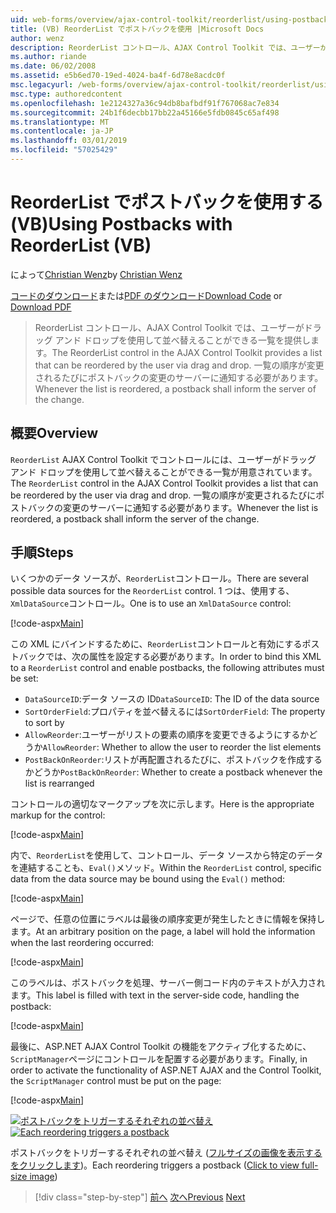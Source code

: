 ```yaml
---
uid: web-forms/overview/ajax-control-toolkit/reorderlist/using-postbacks-with-reorderlist-vb
title: (VB) ReorderList でポストバックを使用 |Microsoft Docs
author: wenz
description: ReorderList コントロール、AJAX Control Toolkit では、ユーザーがドラッグ アンド ドロップを使用して並べ替えることができる一覧を提供します。 一覧の順序が変更されるたびに、po.
ms.author: riande
ms.date: 06/02/2008
ms.assetid: e5b6ed70-19ed-4024-ba4f-6d78e8acdc0f
msc.legacyurl: /web-forms/overview/ajax-control-toolkit/reorderlist/using-postbacks-with-reorderlist-vb
msc.type: authoredcontent
ms.openlocfilehash: 1e2124327a36c94db8bafbdf91f767068ac7e834
ms.sourcegitcommit: 24b1f6decbb17bb22a45166e5fdb0845c65af498
ms.translationtype: MT
ms.contentlocale: ja-JP
ms.lasthandoff: 03/01/2019
ms.locfileid: "57025429"
---
```

<a name="using-postbacks-with-reorderlist-vb"></a><span data-ttu-id="cadf8-104">ReorderList でポストバックを使用する (VB)</span><span class="sxs-lookup"><span data-stu-id="cadf8-104">Using Postbacks with ReorderList (VB)</span></span>
====================
<span data-ttu-id="cadf8-105">によって[Christian Wenz](https://github.com/wenz)</span><span class="sxs-lookup"><span data-stu-id="cadf8-105">by [Christian Wenz](https://github.com/wenz)</span></span>

<span data-ttu-id="cadf8-106">[コードのダウンロード](http://download.microsoft.com/download/9/3/f/93f8daea-bebd-4821-833b-95205389c7d0/ReorderList4.vb.zip)または[PDF のダウンロード](http://download.microsoft.com/download/2/d/c/2dc10e34-6983-41d4-9c08-f78f5387d32b/reorderlist4VB.pdf)</span><span class="sxs-lookup"><span data-stu-id="cadf8-106">[Download Code](http://download.microsoft.com/download/9/3/f/93f8daea-bebd-4821-833b-95205389c7d0/ReorderList4.vb.zip) or [Download PDF](http://download.microsoft.com/download/2/d/c/2dc10e34-6983-41d4-9c08-f78f5387d32b/reorderlist4VB.pdf)</span></span>

> <span data-ttu-id="cadf8-107">ReorderList コントロール、AJAX Control Toolkit では、ユーザーがドラッグ アンド ドロップを使用して並べ替えることができる一覧を提供します。</span><span class="sxs-lookup"><span data-stu-id="cadf8-107">The ReorderList control in the AJAX Control Toolkit provides a list that can be reordered by the user via drag and drop.</span></span> <span data-ttu-id="cadf8-108">一覧の順序が変更されるたびにポストバックの変更のサーバーに通知する必要があります。</span><span class="sxs-lookup"><span data-stu-id="cadf8-108">Whenever the list is reordered, a postback shall inform the server of the change.</span></span>


## <a name="overview"></a><span data-ttu-id="cadf8-109">概要</span><span class="sxs-lookup"><span data-stu-id="cadf8-109">Overview</span></span>

<span data-ttu-id="cadf8-110">`ReorderList` AJAX Control Toolkit でコントロールには、ユーザーがドラッグ アンド ドロップを使用して並べ替えることができる一覧が用意されています。</span><span class="sxs-lookup"><span data-stu-id="cadf8-110">The `ReorderList` control in the AJAX Control Toolkit provides a list that can be reordered by the user via drag and drop.</span></span> <span data-ttu-id="cadf8-111">一覧の順序が変更されるたびにポストバックの変更のサーバーに通知する必要があります。</span><span class="sxs-lookup"><span data-stu-id="cadf8-111">Whenever the list is reordered, a postback shall inform the server of the change.</span></span>

## <a name="steps"></a><span data-ttu-id="cadf8-112">手順</span><span class="sxs-lookup"><span data-stu-id="cadf8-112">Steps</span></span>

<span data-ttu-id="cadf8-113">いくつかのデータ ソースが、`ReorderList`コントロール。</span><span class="sxs-lookup"><span data-stu-id="cadf8-113">There are several possible data sources for the `ReorderList` control.</span></span> <span data-ttu-id="cadf8-114">1 つは、使用する、`XmlDataSource`コントロール。</span><span class="sxs-lookup"><span data-stu-id="cadf8-114">One is to use an `XmlDataSource` control:</span></span>

[!code-aspx[Main](using-postbacks-with-reorderlist-vb/samples/sample1.aspx)]

<span data-ttu-id="cadf8-115">この XML にバインドするために、`ReorderList`コントロールと有効にするポストバックでは、次の属性を設定する必要があります。</span><span class="sxs-lookup"><span data-stu-id="cadf8-115">In order to bind this XML to a `ReorderList` control and enable postbacks, the following attributes must be set:</span></span>

- <span data-ttu-id="cadf8-116">`DataSourceID`:データ ソースの ID</span><span class="sxs-lookup"><span data-stu-id="cadf8-116">`DataSourceID`: The ID of the data source</span></span>
- <span data-ttu-id="cadf8-117">`SortOrderField`:プロパティを並べ替えるには</span><span class="sxs-lookup"><span data-stu-id="cadf8-117">`SortOrderField`: The property to sort by</span></span>
- <span data-ttu-id="cadf8-118">`AllowReorder`:ユーザーがリストの要素の順序を変更できるようにするかどうか</span><span class="sxs-lookup"><span data-stu-id="cadf8-118">`AllowReorder`: Whether to allow the user to reorder the list elements</span></span>
- <span data-ttu-id="cadf8-119">`PostBackOnReorder`:リストが再配置されるたびに、ポストバックを作成するかどうか</span><span class="sxs-lookup"><span data-stu-id="cadf8-119">`PostBackOnReorder`: Whether to create a postback whenever the list is rearranged</span></span>

<span data-ttu-id="cadf8-120">コントロールの適切なマークアップを次に示します。</span><span class="sxs-lookup"><span data-stu-id="cadf8-120">Here is the appropriate markup for the control:</span></span>

[!code-aspx[Main](using-postbacks-with-reorderlist-vb/samples/sample2.aspx)]

<span data-ttu-id="cadf8-121">内で、`ReorderList`を使用して、コントロール、データ ソースから特定のデータを連結することも、`Eval()`メソッド。</span><span class="sxs-lookup"><span data-stu-id="cadf8-121">Within the `ReorderList` control, specific data from the data source may be bound using the `Eval()` method:</span></span>

[!code-aspx[Main](using-postbacks-with-reorderlist-vb/samples/sample3.aspx)]

<span data-ttu-id="cadf8-122">ページで、任意の位置にラベルは最後の順序変更が発生したときに情報を保持します。</span><span class="sxs-lookup"><span data-stu-id="cadf8-122">At an arbitrary position on the page, a label will hold the information when the last reordering occurred:</span></span>

[!code-aspx[Main](using-postbacks-with-reorderlist-vb/samples/sample4.aspx)]

<span data-ttu-id="cadf8-123">このラベルは、ポストバックを処理、サーバー側コード内のテキストが入力されます。</span><span class="sxs-lookup"><span data-stu-id="cadf8-123">This label is filled with text in the server-side code, handling the postback:</span></span>

[!code-aspx[Main](using-postbacks-with-reorderlist-vb/samples/sample5.aspx)]

<span data-ttu-id="cadf8-124">最後に、ASP.NET AJAX Control Toolkit の機能をアクティブ化するために、`ScriptManager`ページにコントロールを配置する必要があります。</span><span class="sxs-lookup"><span data-stu-id="cadf8-124">Finally, in order to activate the functionality of ASP.NET AJAX and the Control Toolkit, the `ScriptManager` control must be put on the page:</span></span>

[!code-aspx[Main](using-postbacks-with-reorderlist-vb/samples/sample6.aspx)]


<span data-ttu-id="cadf8-125">[![ポストバックをトリガーするそれぞれの並べ替え](using-postbacks-with-reorderlist-vb/_static/image2.png)](using-postbacks-with-reorderlist-vb/_static/image1.png)</span><span class="sxs-lookup"><span data-stu-id="cadf8-125">[![Each reordering triggers a postback](using-postbacks-with-reorderlist-vb/_static/image2.png)](using-postbacks-with-reorderlist-vb/_static/image1.png)</span></span>

<span data-ttu-id="cadf8-126">ポストバックをトリガーするそれぞれの並べ替え ([フルサイズの画像を表示する をクリックします](using-postbacks-with-reorderlist-vb/_static/image3.png))。</span><span class="sxs-lookup"><span data-stu-id="cadf8-126">Each reordering triggers a postback ([Click to view full-size image](using-postbacks-with-reorderlist-vb/_static/image3.png))</span></span>

> [!div class="step-by-step"]
> <span data-ttu-id="cadf8-127">[前へ](drag-and-drop-via-reorderlist-cs.md)
> [次へ](drag-and-drop-via-reorderlist-vb.md)</span><span class="sxs-lookup"><span data-stu-id="cadf8-127">[Previous](drag-and-drop-via-reorderlist-cs.md)
[Next](drag-and-drop-via-reorderlist-vb.md)</span></span>
